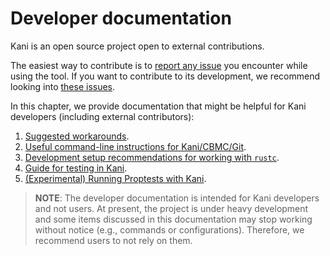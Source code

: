 # Developer documentation

Kani is an open source project open to external contributions.

The easiest way to contribute is to [report any
issue](https://github.com/model-checking/kani/issues/new/choose) you encounter
while using the tool. If you want to contribute to its development,
we recommend looking into [these issues](https://github.com/model-checking/kani/contribute).

In this chapter, we provide documentation that might be helpful for Kani
developers (including external contributors):
 1. [Suggested workarounds](./workarounds.md).
 2. [Useful command-line instructions for Kani/CBMC/Git](./cheat-sheets.md).
 3. [Development setup recommendations for working with `rustc`](./rustc-hacks.md).
 4. [Guide for testing in Kani](./testing.md).
 5. [(Experimental) Running Proptests with Kani](./proptest.md).

> **NOTE**: The developer documentation is intended for Kani developers and not
users. At present, the project is under heavy development and some items
discussed in this documentation may stop working without notice (e.g., commands
or configurations). Therefore, we recommend users to not rely on them.

